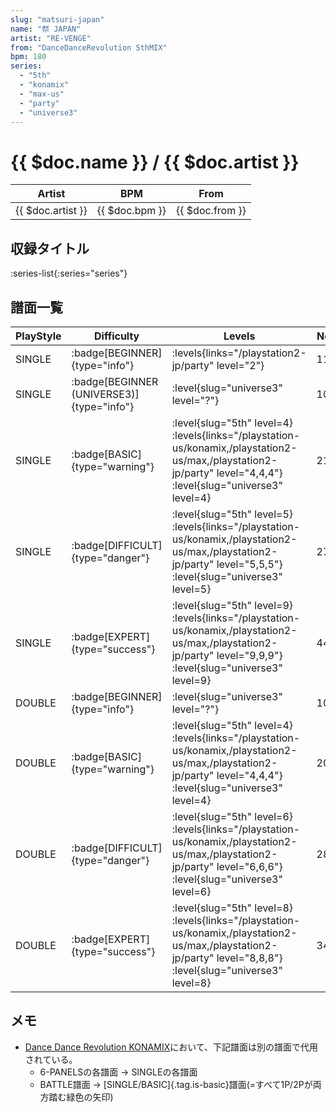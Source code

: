 ```yaml
---
slug: "matsuri-japan"
name: "祭 JAPAN"
artist: "RE-VENGE"
from: "DanceDanceRevolution 5thMIX"
bpm: 180
series:
  - "5th"
  - "konamix"
  - "max-us"
  - "party"
  - "universe3"
---
```


# {{ $doc.name }} / {{ $doc.artist }}

|Artist|BPM|From|
|------|---|----|
|{{ $doc.artist }}|{{ $doc.bpm }}|{{ $doc.from }}|

## 収録タイトル

:series-list{:series="series"}

## 譜面一覧

|PlayStyle|Difficulty|Levels|Notes|Movie|
|---------|----------|------|-----|-----|
|SINGLE| :badge[BEGINNER]{type="info"}| :levels{links="/playstation2-jp/party" level="2"}|116/0||
|SINGLE| :badge[BEGINNER (UNIVERSE3)]{type="info"}|<div class="field is-grouped is-grouped-multiline"> :level{slug="universe3" level="?"}</div>|100/0||
|SINGLE| :badge[BASIC]{type="warning"}|<div class="field is-grouped is-grouped-multiline"> :level{slug="5th" level=4} :levels{links="/playstation-us/konamix,/playstation2-us/max,/playstation2-jp/party" level="4,4,4"} :level{slug="universe3" level=4}</div>|216/0||
|SINGLE| :badge[DIFFICULT]{type="danger"}|<div class="field is-grouped is-grouped-multiline"> :level{slug="5th" level=5} :levels{links="/playstation-us/konamix,/playstation2-us/max,/playstation2-jp/party" level="5,5,5"} :level{slug="universe3" level=5}</div>|277/0||
|SINGLE| :badge[EXPERT]{type="success"}|<div class="field is-grouped is-grouped-multiline"> :level{slug="5th" level=9} :levels{links="/playstation-us/konamix,/playstation2-us/max,/playstation2-jp/party" level="9,9,9"} :level{slug="universe3" level=9}</div>|447/0||
|DOUBLE| :badge[BEGINNER]{type="info"}|<div class="field is-grouped is-grouped-multiline"> :level{slug="universe3" level="?"}</div>|100/0||
|DOUBLE| :badge[BASIC]{type="warning"}|<div class="field is-grouped is-grouped-multiline"> :level{slug="5th" level=4} :levels{links="/playstation-us/konamix,/playstation2-us/max,/playstation2-jp/party" level="4,4,4"} :level{slug="universe3" level=4}</div>|207/0||
|DOUBLE| :badge[DIFFICULT]{type="danger"}|<div class="field is-grouped is-grouped-multiline"> :level{slug="5th" level=6} :levels{links="/playstation-us/konamix,/playstation2-us/max,/playstation2-jp/party" level="6,6,6"} :level{slug="universe3" level=6}</div>|286/0||
|DOUBLE| :badge[EXPERT]{type="success"}|<div class="field is-grouped is-grouped-multiline"> :level{slug="5th" level=8} :levels{links="/playstation-us/konamix,/playstation2-us/max,/playstation2-jp/party" level="8,8,8"} :level{slug="universe3" level=8}</div>|349/0||

## メモ

- [Dance Dance Revolution KONAMIX](/series/konamix)において、下記譜面は別の譜面で代用されている。
  - 6-PANELSの各譜面 → SINGLEの各譜面
  - BATTLE譜面 → [SINGLE/BASIC]{.tag.is-basic}譜面(=すべて1P/2Pが両方踏む緑色の矢印)
